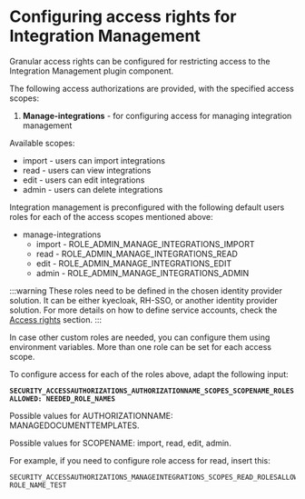 # Configuring access rights for Integration Management

Granular access rights can be configured for restricting access to the Integration Management plugin component.

The following access authorizations are provided, with the specified access scopes:

1. **Manage-integrations** - for configuring access for managing integration management

Available scopes:

* import - users can import integrations
* read - users can view integrations
* edit - users can edit integrations
* admin - users can delete integrations

Integration management is preconfigured with the following default users roles for each of the access scopes mentioned above:

* manage-integrations
  * import - ROLE\_ADMIN\_MANAGE\_INTEGRATIONS\_IMPORT
  * read - ROLE\_ADMIN\_MANAGE\_INTEGRATIONS\_READ
  * edit - ROLE\_ADMIN\_MANAGE\_INTEGRATIONS\_EDIT
  * admin - ROLE\_ADMIN\_MANAGE\_INTEGRATIONS\_ADMIN

:::warning
These roles need to be defined in the chosen identity provider solution. It can be either kyecloak, RH-SSO, or another identity provider solution. For more details on how to define service accounts, check the [Access rights](integration-management.md) section.
:::

In case other custom roles are needed, you can configure them using environment variables. More than one role can be set for each access scope.

To configure access for each of the roles above, adapt the following input:

**`SECURITY_ACCESSAUTHORIZATIONS_AUTHORIZATIONNAME_SCOPES_SCOPENAME_ROLESALLOWED: NEEDED_ROLE_NAMES`**

Possible values for AUTHORIZATIONNAME: MANAGEDOCUMENTTEMPLATES.

Possible values for SCOPENAME: import, read, edit, admin.

For example, if you need to configure role access for read, insert this:

```
SECURITY_ACCESSAUTHORIZATIONS_MANAGEINTEGRATIONS_SCOPES_READ_ROLESALLOWED: ROLE_NAME_TEST
```
